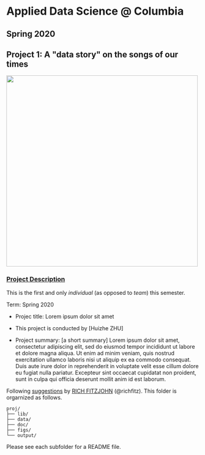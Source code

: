 # Applied Data Science @ Columbia
## Spring 2020
## Project 1: A "data story" on the songs of our times

<img src="figs/title1.jpeg" width="500">

### [Project Description](doc/Proj1_desc.md)
This is the first and only *individual* (as opposed to *team*) this semester. 

Term: Spring 2020

+ Projec title: Lorem ipsum dolor sit amet
+ This project is conducted by [Huizhe ZHU]

+ Project summary: [a short summary] Lorem ipsum dolor sit amet, consectetur adipiscing elit, sed do eiusmod tempor incididunt ut labore et dolore magna aliqua. Ut enim ad minim veniam, quis nostrud exercitation ullamco laboris nisi ut aliquip ex ea commodo consequat. Duis aute irure dolor in reprehenderit in voluptate velit esse cillum dolore eu fugiat nulla pariatur. Excepteur sint occaecat cupidatat non proident, sunt in culpa qui officia deserunt mollit anim id est laborum.

Following [suggestions](http://nicercode.github.io/blog/2013-04-05-projects/) by [RICH FITZJOHN](http://nicercode.github.io/about/#Team) (@richfitz). This folder is orgarnized as follows.

```
proj/
├── lib/
├── data/
├── doc/
├── figs/
└── output/
```

Please see each subfolder for a README file.

